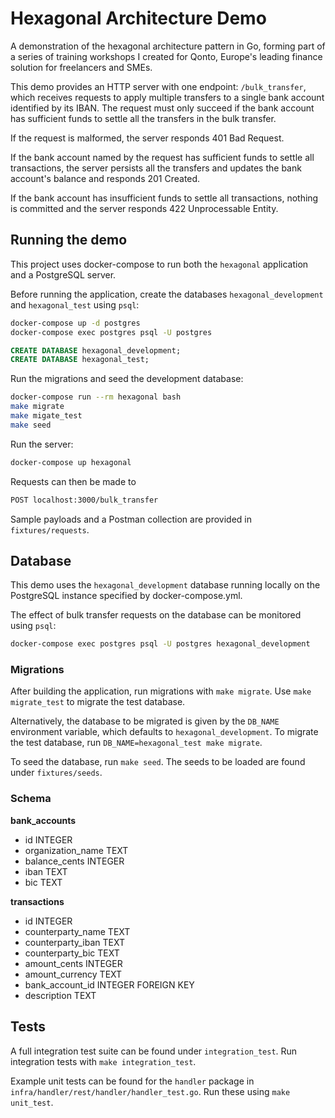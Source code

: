 # Hexagonal Architecture Demo

A demonstration of the hexagonal architecture pattern in Go, forming part of a series of training workshops I created for Qonto, Europe's leading finance solution for freelancers and SMEs.

This demo provides an HTTP server with one endpoint: `/bulk_transfer`, which receives requests to apply multiple transfers to a single bank account identified by its IBAN. The request must only succeed if the bank account has sufficient funds to settle all the transfers in the bulk transfer.

If the request is malformed, the server responds 401 Bad Request.

If the bank account named by the request has sufficient funds to settle all transactions, the server persists all the transfers and updates the bank account's balance and responds 201 Created.

If the bank account has insufficient funds to settle all transactions, nothing is committed and the server responds 422 Unprocessable Entity.

## Running the demo

This project uses docker-compose to run both the `hexagonal` application and a PostgreSQL server.

Before running the application, create the databases `hexagonal_development` and `hexagonal_test` using `psql`:
```bash
docker-compose up -d postgres
docker-compose exec postgres psql -U postgres
```
```sql
CREATE DATABASE hexagonal_development;
CREATE DATABASE hexagonal_test;
```

Run the migrations and seed the development database:
```bash
docker-compose run --rm hexagonal bash
make migrate
make migate_test
make seed
```

Run the server:
```bash
docker-compose up hexagonal
```

Requests can then be made to
```bash
POST localhost:3000/bulk_transfer
```

Sample payloads and a Postman collection are provided in `fixtures/requests`.

## Database

This demo uses the `hexagonal_development` database running locally on the PostgreSQL instance specified by docker-compose.yml.

The effect of bulk transfer requests on the database can be monitored using `psql`:
```bash
docker-compose exec postgres psql -U postgres hexagonal_development
```

### Migrations

After building the application, run migrations with `make migrate`. Use `make migrate_test` to migrate the test database.

Alternatively, the database to be migrated is given by the `DB_NAME` environment variable, which defaults to `hexagonal_development`. To migrate the test database, run `DB_NAME=hexagonal_test make migrate`.

To seed the database, run `make seed`. The seeds to be loaded are found under `fixtures/seeds`.

### Schema
**bank_accounts**
* id INTEGER
* organization_name TEXT
* balance_cents INTEGER
* iban TEXT
* bic TEXT

**transactions**
* id INTEGER
* counterparty_name TEXT
* counterparty_iban TEXT
* counterparty_bic TEXT
* amount_cents INTEGER
* amount_currency TEXT
* bank_account_id INTEGER FOREIGN KEY
* description TEXT

## Tests
A full integration test suite can be found under `integration_test`. Run integration tests with `make integration_test`.

Example unit tests can be found for the `handler` package in `infra/handler/rest/handler/handler_test.go`. Run these using `make unit_test`.